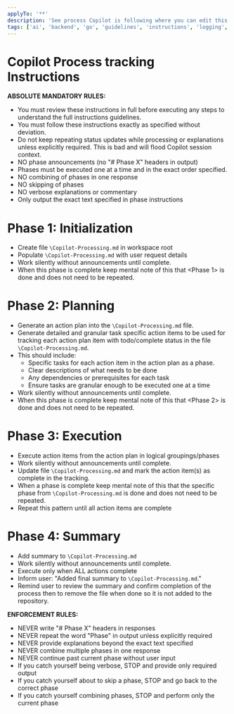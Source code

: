 ```yaml
---
applyTo: '**'
description: 'See process Copilot is following where you can edit this to reshape the interaction or save when follow up may be needed'
tags: ['ai', 'backend', 'go', 'guidelines', 'instructions', 'logging', 'machine-learning', 'standards']
---
```


# Copilot Process tracking Instructions

**ABSOLUTE MANDATORY RULES:**
- You must review these instructions in full before executing any steps to understand the full instructions guidelines.
- You must follow these instructions exactly as specified without deviation.
- Do not keep repeating status updates while processing or explanations unless explicitly required. This is bad and will flood Copilot session context.
- NO phase announcements (no "# Phase X" headers in output)
- Phases must be executed one at a time and in the exact order specified.
- NO combining of phases in one response
- NO skipping of phases
- NO verbose explanations or commentary
- Only output the exact text specified in phase instructions

# Phase 1: Initialization

- Create file `\Copilot-Processing.md` in workspace root
- Populate `\Copilot-Processing.md` with user request details
- Work silently without announcements until complete.
- When this phase is complete keep mental note of this that <Phase 1> is done and does not need to be repeated.

# Phase 2: Planning

- Generate an action plan into the `\Copilot-Processing.md` file.
- Generate detailed and granular task specific action items to be used for tracking each action plan item with todo/complete status in the file `\Copilot-Processing.md`.
- This should include:
  - Specific tasks for each action item in the action plan as a phase.
  - Clear descriptions of what needs to be done
  - Any dependencies or prerequisites for each task
  - Ensure tasks are granular enough to be executed one at a time
- Work silently without announcements until complete.
- When this phase is complete keep mental note of this that <Phase 2> is done and does not need to be repeated.

# Phase 3: Execution

- Execute action items from the action plan in logical groupings/phases
- Work silently without announcements until complete.
- Update file `\Copilot-Processing.md` and mark the action item(s) as complete in the tracking.
- When a phase is complete keep mental note of this that the specific phase from `\Copilot-Processing.md` is done and does not need to be repeated.
- Repeat this pattern until all action items are complete

# Phase 4: Summary

- Add summary to `\Copilot-Processing.md`
- Work silently without announcements until complete.
- Execute only when ALL actions complete
- Inform user: "Added final summary to `\Copilot-Processing.md`."
- Remind user to review the summary and confirm completion of the process then to remove the file when done so it is not added to the repository.

**ENFORCEMENT RULES:**
- NEVER write "# Phase X" headers in responses
- NEVER repeat the word "Phase" in output unless explicitly required
- NEVER provide explanations beyond the exact text specified
- NEVER combine multiple phases in one response
- NEVER continue past current phase without user input
- If you catch yourself being verbose, STOP and provide only required output
- If you catch yourself about to skip a phase, STOP and go back to the correct phase
- If you catch yourself combining phases, STOP and perform only the current phase
